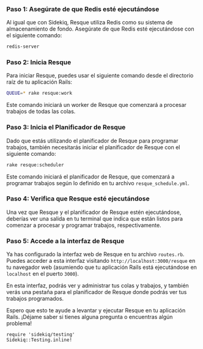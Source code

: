 ### Paso 1: Asegúrate de que Redis esté ejecutándose
Al igual que con Sidekiq, Resque utiliza Redis como su sistema de almacenamiento de fondo. Asegúrate de que Redis esté ejecutándose con el siguiente comando:


```sh
redis-server
```

### Paso 2: Inicia Resque

Para iniciar Resque, puedes usar el siguiente comando desde el directorio raíz de tu aplicación Rails:
```sh
QUEUE=* rake resque:work
```

Este comando iniciará un worker de Resque que comenzará a procesar trabajos de todas las colas.
### Paso 3: Inicia el Planificador de Resque

Dado que estás utilizando el planificador de Resque para programar trabajos, también necesitarás iniciar el planificador de Resque con el siguiente comando:


```sh
rake resque:scheduler
```


Este comando iniciará el planificador de Resque, que comenzará a programar trabajos según lo definido en tu archivo `resque_schedule.yml`.

### Paso 4: Verifica que Resque esté ejecutándose

Una vez que Resque y el planificador de Resque estén ejecutándose, deberías ver una salida en tu terminal que indica que están listos para comenzar a procesar y programar trabajos, respectivamente.

### Paso 5: Accede a la interfaz de Resque

Ya has configurado la interfaz web de Resque en tu archivo `routes.rb`. Puedes acceder a esta interfaz visitando `http://localhost:3000/resque` en tu navegador web (asumiendo que tu aplicación Rails está ejecutándose en `localhost` en el puerto `3000`).

En esta interfaz, podrás ver y administrar tus colas y trabajos, y también verás una pestaña para el planificador de Resque donde podrás ver tus trabajos programados.

Espero que esto te ayude a levantar y ejecutar Resque en tu aplicación Rails. ¡Déjame saber si tienes alguna pregunta o encuentras algún problema!


```
require 'sidekiq/testing' 
Sidekiq::Testing.inline!
```

